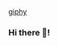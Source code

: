 [giphy](https://user-images.githubusercontent.com/78228205/195414127-99c6a781-d9ab-4324-bd4b-0709a942ce31.gif)

### Hi there 👋!


<!--
**VM-137/VM-137** is a ✨ _special_ ✨ repository because its `README.md` (this file) appears on your GitHub profile.

Here are some ideas to get you started:

- 🔭 I’m currently working on ...
- 🌱 I’m currently learning ...
- 👯 I’m looking to collaborate on ...
- 🤔 I’m looking for help with ...
- 💬 Ask me about ...
- 📫 How to reach me: ...
- 😄 Pronouns: ...
- ⚡ Fun fact: ...
-->
